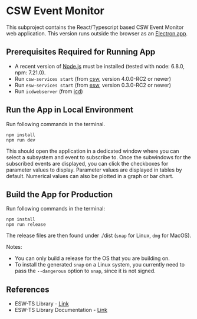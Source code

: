 # CSW Event Monitor

This subproject contains the React/Typescript based CSW Event Monitor web application.
This version runs outside the browser as an [Electron app](https://www.electronjs.org/).

## Prerequisites Required for Running App

* A recent version of [Node.js](https://nodejs.org/en/download/package-manager/) must be installed (tested with node: 6.8.0, npm: 7.21.0).
* Run `csw-services start` (from [csw](https://github.com/tmtsoftware/csw), version 4.0.0-RC2 or newer)
* Run `esw-services start` (from [esw](https://github.com/tmtsoftware/esw), version 0.3.0-RC2 or newer)
* Run `icdwebserver` (from [icd](https://github.com/tmtsoftware/icd))

## Run the App in Local Environment

Run following commands in the terminal.
```
npm install
npm run dev
```

This should open the application in a dedicated window where you can select a subsystem and event to subscribe to.
Once the subwindows for the subscribed events are displayed, you can click the checkboxes for parameter values to display.
Parameter values are displayed in tables by default. Numerical values can also be plotted in a graph or bar chart.

## Build the App for Production

Run following commands in the terminal:
```
npm install
npm run release
```

The release files are then found under ./dist (`snap` for Linux, `dmg` for MacOS).

Notes:

* You can only build a release for the OS that you are building on.
* To install the generated `snap` on a Linux system, you currently need to pass the `--dangerous` option to `snap`, since it is not signed.

## References
- ESW-TS Library - [Link](https://tmtsoftware/esw-ts/)
- ESW-TS Library Documentation - [Link](https://tmtsoftware.github.io/esw-ts/)
